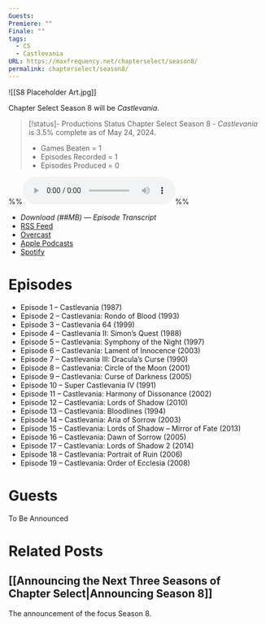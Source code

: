 ```yaml
---
Guests: 
Premiere: ""
Finale: ""
tags:
  - CS
  - Castlevania
URL: https://maxfrequency.net/chapterselect/season8/
permalink: chapterselect/season8/
---
```

![[S8 Placeholder Art.jpg]]

Chapter Select Season 8 will be *Castlevania*.

> [!status]- Productions Status
> Chapter Select Season 8 - *Castlevania* is 3.5% complete as of May 24, 2024.
> - Games Beaten = 1
> - Episodes Recorded = 1
> - Episodes Produced = 0


%%<audio controls>
  <source src="">
</audio>%%

- *Download (##MB)  — Episode Transcript*
- [RSS Feed](https://chapterselectpod.libsyn.com/rss)
- [Overcast](https://overcast.fm/itunes1568777352/chapter-select)
- [Apple Podcasts](https://podcasts.apple.com/us/podcast/chapter-select/id1568777352)
- [Spotify](https://open.spotify.com/show/4f1TLZXbwtSX7uHROe9KlS)
# Episodes

- Episode 1 – Castlevania (1987)
- Episode 2 – Castlevania: Rondo of Blood (1993)
- Episode 3 – Castlevania 64 (1999)
- Episode 4 – Castlevania II: Simon’s Quest (1988)
- Episode 5 – Castlevania: Symphony of the Night (1997)
- Episode 6 – Castlevania: Lament of Innocence (2003)
- Episode 7 – Castlevania III: Dracula’s Curse (1990)
- Episode 8 – Castlevania: Circle of the Moon (2001)
- Episode 9 – Castlevania: Curse of Darkness (2005)
- Episode 10 – Super Castlevania IV (1991)
- Episode 11 – Castlevania: Harmony of Dissonance (2002)
- Episode 12 – Castlevania: Lords of Shadow (2010)
- Episode 13 – Castlevania: Bloodlines (1994)
- Episode 14 – Castlevania: Aria of Sorrow (2003)
- Episode 15 – Castlevania: Lords of Shadow – Mirror of Fate (2013)
- Episode 16 – Castlevania: Dawn of Sorrow (2005)
- Episode 17 – Castlevania: Lords of Shadow 2 (2014)
- Episode 18 – Castlevania: Portrait of Ruin (2006)
- Episode 19 – Castlevania: Order of Ecclesia (2008)
# Guests

To Be Announced
# Related Posts
## [[Announcing the Next Three Seasons of Chapter Select|Announcing Season 8]]

The announcement of the focus Season 8.